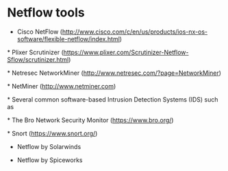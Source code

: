 # Netflow tools

  * Cisco NetFlow (http://www.cisco.com/c/en/us/products/ios-nx-os-software/flexible-netflow/index.html)
  
  * Plixer Scrutinizer (https://www.plixer.com/Scrutinizer-Netflow-Sflow/scrutinizer.html)
  
  * Netresec NetworkMiner (http://www.netresec.com/?page=NetworkMiner)
  
  * NetMiner (http://www.netminer.com)
  
  * Several common software-based Intrusion Detection Systems (IDS) such as
  
  * The Bro Network Security Monitor (https://www.bro.org/)
  
  * Snort (https://www.snort.org/)
  
  * Netflow by Solarwinds
  
  * Netflow by Spiceworks
  